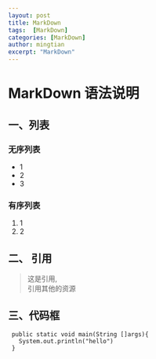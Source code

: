 ```yaml
---
layout: post
title: MarkDown
tags:  [MarkDown]
categories: [MarkDown]
author: mingtian
excerpt: "MarkDown"
---
```


# MarkDown 语法说明

## 一、列表
### 无序列表
 * 1
 * 2
 * 3
 
### 有序列表
 1. 1
 2. 2
 
## 二、 引用
 
 > 这是引用,  
 引用其他的资源
 
## 三、代码框
 
 ```
  public static void main(String []args){  
    System.out.println("hello")
  }
 ```
 
